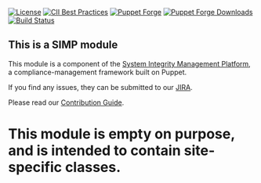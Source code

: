 [![License](https://img.shields.io/:license-apache-blue.svg)](http://www.apache.org/licenses/LICENSE-2.0.html)
[![CII Best Practices](https://bestpractices.coreinfrastructure.org/projects/73/badge)](https://bestpractices.coreinfrastructure.org/projects/73)
[![Puppet Forge](https://img.shields.io/puppetforge/v/simp/site.svg)](https://forge.puppetlabs.com/simp/site)
[![Puppet Forge Downloads](https://img.shields.io/puppetforge/dt/simp/site.svg)](https://forge.puppetlabs.com/simp/site)
[![Build Status](https://travis-ci.org/simp/pupmod-simp-site.svg)](https://travis-ci.org/simp/pupmod-simp-site)

## This is a SIMP module

This module is a component of the [System Integrity Management Platform](https://simp-project.com),
a compliance-management framework built on Puppet.

If you find any issues, they can be submitted to our [JIRA](https://simp-project.atlassian.net/).

Please read our [Contribution Guide](https://simp.readthedocs.io/en/stable/contributors_guide/index.html).

# This module is empty on purpose, and is intended to contain site-specific classes.
